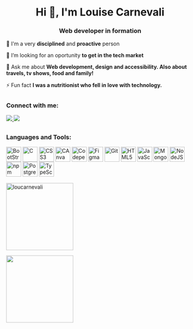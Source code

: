 <h1 align="center">Hi 👋, I'm Louise Carnevali</h1>
<h3 align="center">Web developer in formation</h3>

 🌱 I'm a very **disciplined** and **proactive** person

 🤝 I’m looking for an oportunity **to get in the tech market**

 💬 Ask me about **Web development, design and accessibility. Also about travels, tv shows, food and family!**

 ⚡ Fun fact **I was a nutritionist who fell in love with technology.**

## 

<div>
  <h3 align="left">Connect with me:</h3>
  <a href="https://www.linkedin.com/in/louisecarnevali/" target="blank"> <img src="https://img.shields.io/badge/LinkedIn-%230077B5?style=for-the-badge&logo=linkedin&logoColor=white"/> </a>
  <a href="mailto:carnevali.tech@gmail.com" target="blank"><img src="https://img.shields.io/badge/Gmail-D14836?style=for-the-badge&logo=gmail&logoColor=white"/> </a>  
</div>

## 

<div style="display:inline_block">
  <h3 align="left">Languages and Tools:</h3>
  <img align="center" width="40" height="40" src="https://cdn.jsdelivr.net/gh/devicons/devicon/icons/bootstrap/bootstrap-plain-wordmark.svg" alt="BootStrap"/>
  <img align="center" width="40" height="40" src="https://cdn.jsdelivr.net/gh/devicons/devicon/icons/c/c-plain.svg" alt="C"/>
  <img align="center" width="40" height="40" src="https://cdn.jsdelivr.net/gh/devicons/devicon/icons/css3/css3-plain.svg" alt="CSS3"/>
  <img align="center" width="40" height="40" src="https://cdn.jsdelivr.net/gh/devicons/devicon/icons/canva/canva-original.svg" alt="CAnva"/>
  <img align="center" width="40" height="40" src="https://cdn.jsdelivr.net/gh/devicons/devicon/icons/codepen/codepen-plain.svg" alt="Codepen"/>
  <img align="center" width="40" height="40" src="https://cdn.jsdelivr.net/gh/devicons/devicon/icons/figma/figma-original.svg" alt="Figma"/>
  <img align="center" width="40" height="40" src="https://cdn.jsdelivr.net/gh/devicons/devicon/icons/git/git-original.svg" alt="Git"/>
  <img align="center" width="40" height="40" src="https://cdn.jsdelivr.net/gh/devicons/devicon/icons/html5/html5-plain.svg" alt="HTML5"/>
  <img align="center" width="40" height="40" src="https://cdn.jsdelivr.net/gh/devicons/devicon/icons/javascript/javascript-plain.svg" alt="JavaScript"/>
  <img align="center" width="40" height="40" src="https://cdn.jsdelivr.net/gh/devicons/devicon/icons/mongodb/mongodb-plain-wordmark.svg" alt="MongoDB"/>
  <img align="center" width="40" height="40" src="https://cdn.jsdelivr.net/gh/devicons/devicon/icons/nodejs/nodejs-plain-wordmark.svg" alt="NodeJS"/>
  <img align="center" width="40" height="40" src="https://cdn.jsdelivr.net/gh/devicons/devicon/icons/npm/npm-original-wordmark.svg" alt="npm"/>
  <img align="center" width="40" height="40" src="https://cdn.jsdelivr.net/gh/devicons/devicon/icons/postgresql/postgresql-plain-wordmark.svg" alt="PostgreSQL"/>
  <img align="center" width="40" height="40" src="https://cdn.jsdelivr.net/gh/devicons/devicon/icons/typescript/typescript-plain.svg" alt="TypeScript"/>
</div> <br>
  
<div>  
  <img height="180em" src="https://github-readme-stats.vercel.app/api/top-langs?username=loucarnevali&show_icons=true&locale=en&layout=compact&theme=radical" alt="loucarnevali" /></p>
  <img height="180em" src="https://github-readme-stats.vercel.app/api?username=loucarnevali&show_icons=true&theme=radical&include_all_commits=true"
</div>
